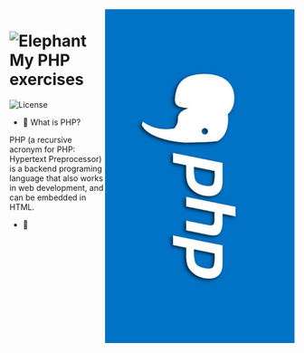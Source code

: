 <img align="right" height="590em" src="https://github.com/DaviBT/php-exercises/blob/main/images/php-845x480.jpg" alt="PHP logotype"/>

<h1 align="left"><img src="https://raw.githubusercontent.com/Tarikul-Islam-Anik/Animated-Fluent-Emojis/master/Emojis/Animals/Elephant.png" alt="Elephant" width="50" height="50"> My PHP exercises</h1>

<img alt="License" src="https://img.shields.io/static/v1?label=license&message=MIT&color=49AA26&labelColor=000000">

- 🌠 What is PHP?
<p>PHP (a recursive acronym for PHP: Hypertext Preprocessor) is a backend programing language that also works in web development, and can be embedded in HTML.</p>

- 🔭 
